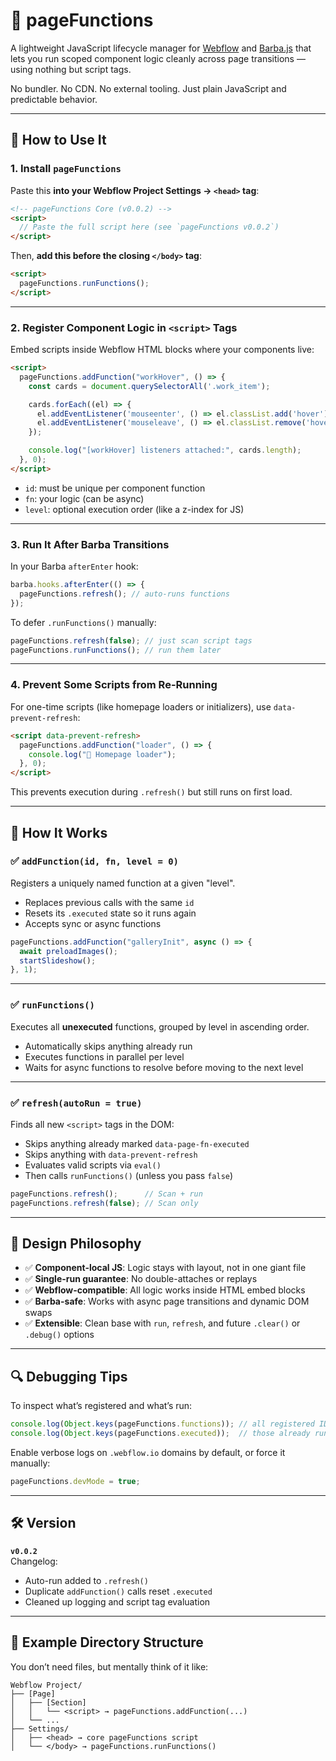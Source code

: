 # 🧠 pageFunctions

A lightweight JavaScript lifecycle manager for [Webflow](https://webflow.com) and [Barba.js](https://barba.js.org) that lets you run scoped component logic cleanly across page transitions — using nothing but script tags.

No bundler. No CDN. No external tooling. Just plain JavaScript and predictable behavior.

---

## 🚀 How to Use It

### 1. Install `pageFunctions`

Paste this **into your Webflow Project Settings → `<head>` tag**:

```html
<!-- pageFunctions Core (v0.0.2) -->
<script>
  // Paste the full script here (see `pageFunctions v0.0.2`)
</script>
```

Then, **add this before the closing `</body>` tag**:

```html
<script>
  pageFunctions.runFunctions();
</script>
```

---

### 2. Register Component Logic in `<script>` Tags

Embed scripts inside Webflow HTML blocks where your components live:

```html
<script>
  pageFunctions.addFunction("workHover", () => {
    const cards = document.querySelectorAll('.work_item');

    cards.forEach((el) => {
      el.addEventListener('mouseenter', () => el.classList.add('hover'));
      el.addEventListener('mouseleave', () => el.classList.remove('hover'));
    });

    console.log("[workHover] listeners attached:", cards.length);
  }, 0);
</script>
```

- `id`: must be unique per component function
- `fn`: your logic (can be async)
- `level`: optional execution order (like a z-index for JS)

---

### 3. Run It After Barba Transitions

In your Barba `afterEnter` hook:

```js
barba.hooks.afterEnter(() => {
  pageFunctions.refresh(); // auto-runs functions
});
```

To defer `.runFunctions()` manually:

```js
pageFunctions.refresh(false); // just scan script tags
pageFunctions.runFunctions(); // run them later
```

---

### 4. Prevent Some Scripts from Re-Running

For one-time scripts (like homepage loaders or initializers), use `data-prevent-refresh`:

```html
<script data-prevent-refresh>
  pageFunctions.addFunction("loader", () => {
    console.log("🏁 Homepage loader");
  }, 0);
</script>
```

This prevents execution during `.refresh()` but still runs on first load.

---

## 🧩 How It Works

### ✅ `addFunction(id, fn, level = 0)`

Registers a uniquely named function at a given "level".

- Replaces previous calls with the same `id`
- Resets its `.executed` state so it runs again
- Accepts sync or async functions

```js
pageFunctions.addFunction("galleryInit", async () => {
  await preloadImages();
  startSlideshow();
}, 1);
```

---

### ✅ `runFunctions()`

Executes all **unexecuted** functions, grouped by level in ascending order.

- Automatically skips anything already run
- Executes functions in parallel per level
- Waits for async functions to resolve before moving to the next level

---

### ✅ `refresh(autoRun = true)`

Finds all new `<script>` tags in the DOM:

- Skips anything already marked `data-page-fn-executed`
- Skips anything with `data-prevent-refresh`
- Evaluates valid scripts via `eval()`
- Then calls `runFunctions()` (unless you pass `false`)

```js
pageFunctions.refresh();      // Scan + run
pageFunctions.refresh(false); // Scan only
```

---

## 🧠 Design Philosophy

- ✅ **Component-local JS**: Logic stays with layout, not in one giant file
- ✅ **Single-run guarantee**: No double-attaches or replays
- ✅ **Webflow-compatible**: All logic works inside HTML embed blocks
- ✅ **Barba-safe**: Works with async page transitions and dynamic DOM swaps
- ✅ **Extensible**: Clean base with `run`, `refresh`, and future `.clear()` or `.debug()` options

---

## 🔍 Debugging Tips

To inspect what’s registered and what’s run:

```js
console.log(Object.keys(pageFunctions.functions)); // all registered IDs
console.log(Object.keys(pageFunctions.executed));  // those already run
```

Enable verbose logs on `.webflow.io` domains by default, or force it manually:

```js
pageFunctions.devMode = true;
```

---

## 🛠 Version

**`v0.0.2`**  
Changelog:
- Auto-run added to `.refresh()`
- Duplicate `addFunction()` calls reset `.executed`
- Cleaned up logging and script tag evaluation

---

## 📂 Example Directory Structure

You don’t need files, but mentally think of it like:

```
Webflow Project/
├── [Page]
│   ├── [Section]
│   │   └── <script> → pageFunctions.addFunction(...)
│   └── ...
├── Settings/
│   ├── <head> → core pageFunctions script
│   └── </body> → pageFunctions.runFunctions()
```
